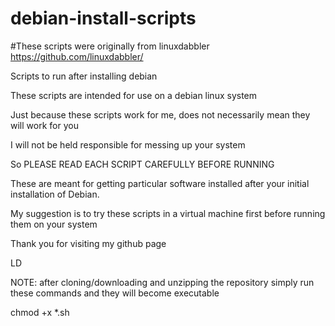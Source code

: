 # debian-install-scripts

#These scripts were originally from linuxdabbler https://github.com/linuxdabbler/

Scripts to run after installing debian

These scripts are intended for use on a debian linux system

Just because these scripts work for me, does not necessarily mean they will work for you

I will not be held responsible for messing up your system

So PLEASE READ EACH SCRIPT CAREFULLY BEFORE RUNNING

These are meant for getting particular software installed after your initial installation of Debian.

My suggestion is to try these scripts in a virtual machine first before running them on your system

Thank you for visiting my github page

LD

NOTE: after cloning/downloading and unzipping the repository simply run these commands
and they will become executable

chmod +x *.sh
